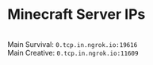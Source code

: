 
# Minecraft Server IPs

</br>Main Survival: `0.tcp.in.ngrok.io:19616`
</br>Main Creative: `0.tcp.in.ngrok.io:11609`
